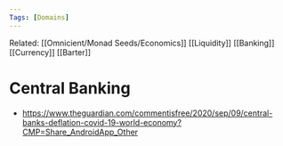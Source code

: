```yaml
---
Tags: [Domains]
---
```

Related: [[Omnicient/Monad Seeds/Economics]] [[Liquidity]] [[Banking]] [[Currency]] [[Barter]]
# Central Banking

- https://www.theguardian.com/commentisfree/2020/sep/09/central-banks-deflation-covid-19-world-economy?CMP=Share_AndroidApp_Other
